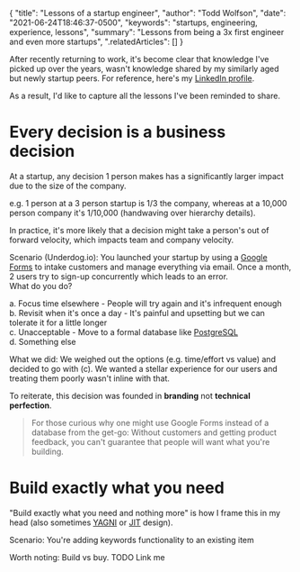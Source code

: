 {
  "title": "Lessons of a startup engineer",
  "author": "Todd Wolfson",
  "date": "2021-06-24T18:46:37-0500",
  "keywords": "startups, engineering, experience, lessons",
  "summary": "Lessons from being a 3x first engineer and even more startups",
  ".relatedArticles": []
}

After recently returning to work, it's become clear that knowledge I've picked up over the years, wasn't knowledge shared by my similarly aged but newly startup peers. For reference, here's my [LinkedIn profile][LinkedIn].

[LinkedIn]: https://www.linkedin.com/in/toddwolfson/

As a result, I'd like to capture all the lessons I've been reminded to share.

# Every decision is a business decision
At a startup, any decision 1 person makes has a significantly larger impact due to the size of the company.

e.g. 1 person at a 3 person startup is 1/3 the company, whereas at a 10,000 person company it's 1/10,000 (handwaving over hierarchy details).

In practice, it's more likely that a decision might take a person's out of forward velocity, which impacts team and company velocity.

Scenario (Underdog.io): You launched your startup by using a [Google Forms][] to intake customers and manage everything via email. Once a month, 2 users try to sign-up concurrently which leads to an error.
<br/>
What do you do?

a. Focus time elsewhere - People will try again and it's infrequent enough
<br/>
b. Revisit when it's once a day - It's painful and upsetting but we can tolerate it for a little longer
<br/>
c. Unacceptable - Move to a formal database like [PostgreSQL][]
<br/>
d. Something else

[Google Forms]: https://www.google.com/forms/about/
[PostgreSQL]: https://www.postgresql.org/

What we did: We weighed out the options (e.g. time/effort vs value) and decided to go with (c). We wanted a stellar experience for our users and treating them poorly wasn't inline with that.

To reiterate, this decision was founded in **branding** not **technical perfection**.

> For those curious why one might use Google Forms instead of a database from the get-go: Without customers and getting product feedback, you can't guarantee that people will want what you're building.

# Build exactly what you need
"Build exactly what you need and nothing more" is how I frame this in my head (also sometimes [YAGNI][] or [JIT][] design).

[YAGNI]: https://en.wikipedia.org/wiki/You_aren%27t_gonna_need_it
[JIT]: https://en.wikipedia.org/wiki/Just-in-time_compilation

Scenario: You're adding keywords functionality to an existing item

Worth noting: Build vs buy. TODO Link me
